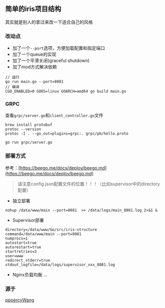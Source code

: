 ## 简单的iris项目结构
其实就是别人的拿过来改一下适合自己的风格

### 改动点
* 加了一个`--port`选项，方便加载配置和指定端口
* 加了一个queue的实现
* 加了一个平滑关闭(graceful shutdown)
* 加了mod方式解决依赖

```
// 运行
go run main.go --port=8081
// 编译
CGO_ENABLED=0 GOOS=linux GOARCH=amd64 go build main.go
```


### GRPC
查看`grpc/server.go`和`client_controller.go`文件

```
brew install protobuf
protoc --version
protoc -I . --go_out=plugins=grpc:. grpc/pb/hello.proto
```

```
go run grpc/server.go
```

### 部署方式

参考：[https://beego.me/docs/deploy/beego.md](https://beego.me/docs/deploy/beego.md)

> 请注意config.json配置文件的位置！！！（比如supervisor中的directory配置）

* 独立部署

``
nohup /data/www/main --port=8081  >> /data/logs/main_8081.log 2>&1 &
``

* Supervisor部署

```
directory=/data/www/Go/src/iris-structure
command=/data/www/main --port=8081
numprocs=1
autostart=true
autorestart=true
startretries=3
user=www
redirect_stderr=true
stdout_logfile=/data/logs/supervisor_xxx_8081.log
```

* Nginx负载均衡
...

### 源于
[pppercyWang](https://github.com/pppercyWang/iris-gorm-demo)